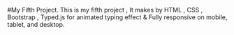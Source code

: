 #My  Fifth Project.
This is my fifth project , It makes by HTML , CSS , Bootstrap , Typed.js for animated typing effect & Fully responsive on mobile, tablet, and desktop.
